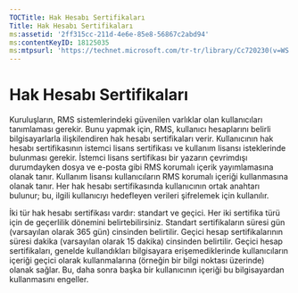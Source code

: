 ```yaml
---
TOCTitle: Hak Hesabı Sertifikaları
Title: Hak Hesabı Sertifikaları
ms:assetid: '2ff315cc-211d-4e6e-85e8-56867c2abd94'
ms:contentKeyID: 18125035
ms:mtpsurl: 'https://technet.microsoft.com/tr-tr/library/Cc720230(v=WS.10)'
---
```


Hak Hesabı Sertifikaları
========================

Kuruluşların, RMS sistemlerindeki güvenilen varlıklar olan kullanıcıları tanımlaması gerekir. Bunu yapmak için, RMS, kullanıcı hesaplarını belirli bilgisayarlarla ilişkilendiren hak hesabı sertifikaları verir. Kullanıcının hak hesabı sertifikasının istemci lisans sertifikası ve kullanım lisansı isteklerinde bulunması gerekir. İstemci lisans sertifikası bir yazarın çevrimdışı durumdayken dosya ve e-posta gibi RMS korumalı içerik yayımlamasına olanak tanır. Kullanım lisansı kullanıcıların RMS korumalı içeriği kullanmasına olanak tanır. Her hak hesabı sertifikasında kullanıcının ortak anahtarı bulunur; bu, ilgili kullanıcıyı hedefleyen verileri şifrelemek için kullanılır.

İki tür hak hesabı sertifikası vardır: standart ve geçici. Her iki sertifika türü için de geçerlilik dönemini belirtebilirsiniz. Standart sertifikaların süresi gün (varsayılan olarak 365 gün) cinsinden belirtilir. Geçici hesap sertifikalarının süresi dakika (varsayılan olarak 15 dakika) cinsinden belirtilir. Geçici hesap sertifikaları, genelde kullandıkları bilgisayara erişemediklerinde kullanıcıların içeriği geçici olarak kullanmalarına (örneğin bir bilgi noktası üzerinde) olanak sağlar. Bu, daha sonra başka bir kullanıcının içeriği bu bilgisayardan kullanmasını engeller.
